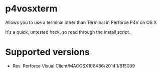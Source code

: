 p4vosxterm
==========

Allows you to use a terminal other than Terminal in Perforce P4V on OS X

It's a quick, untested hack, so read through the install script.

Supported versions
==================

- Rev. Perforce Visual Client/MACOSX106X86/2014.1/815009

